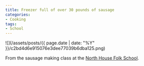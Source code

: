 ```yaml
---
title: Freezer full of over 30 pounds of sausage
categories:
- Cooking
tags:
- School
---
```


![](/assets/posts/{{ page.date | date: "%Y" }}/c2bd4d6e915076e3dee77039b6dba125.png)
  



From the sausage making class at the [North House Folk School](http://www.northhouse.org/).
